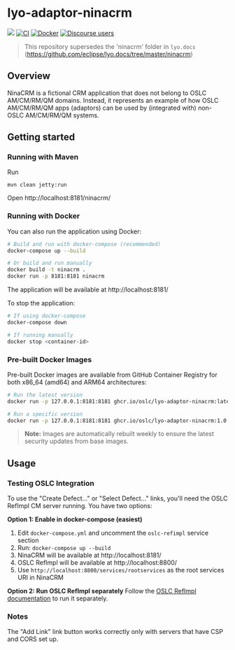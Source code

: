 # lyo-adaptor-ninacrm

[![](https://img.shields.io/badge/project-Eclipse%20Lyo-blue?color=418eeb)](https://github.com/eclipse/lyo)
[![CI](https://github.com/OSLC/lyo-adaptor-ninacrm/actions/workflows/main.yml/badge.svg)](https://github.com/OSLC/lyo-adaptor-ninacrm/actions/workflows/main.yml)
[![Docker](https://github.com/OSLC/lyo-adaptor-ninacrm/actions/workflows/docker.yml/badge.svg)](https://github.com/OSLC/lyo-adaptor-ninacrm/actions/workflows/docker.yml)
[![Discourse users](https://img.shields.io/discourse/users?color=28bd84&server=https%3A%2F%2Fforum.open-services.net%2F)](https://forum.open-services.net/)

> This repository supersedes the 'ninacrm' folder in `lyo.docs` (https://github.com/eclipse/lyo.docs/tree/master/ninacrm)

## Overview

NinaCRM is a fictional CRM application that does not belong to OSLC AM/CM/RM/QM domains. Instead, it represents an example of how OSLC AM/CM/RM/QM apps (adaptors) can be used by (integrated with) non-OSLC AM/CM/RM/QM systems.

## Getting started

### Running with Maven

Run

```
mvn clean jetty:run
```

Open http://localhost:8181/ninacrm/

### Running with Docker

You can also run the application using Docker:

```bash
# Build and run with docker-compose (recommended)
docker-compose up --build

# Or build and run manually
docker build -t ninacrm .
docker run -p 8181:8181 ninacrm
```

The application will be available at http://localhost:8181/

To stop the application:
```bash
# If using docker-compose
docker-compose down

# If running manually
docker stop <container-id>
```

### Pre-built Docker Images

Pre-built Docker images are available from GitHub Container Registry for both x86_64 (amd64) and ARM64 architectures:

```bash
# Run the latest version
docker run -p 127.0.0.1:8181:8181 ghcr.io/oslc/lyo-adaptor-ninacrm:latest

# Run a specific version
docker run -p 127.0.0.1:8181:8181 ghcr.io/oslc/lyo-adaptor-ninacrm:1.0.0
```

> **Note:** Images are automatically rebuilt weekly to ensure the latest security updates from base images.

## Usage

### Testing OSLC Integration

To use the "Create Defect..." or "Select Defect..." links, you'll need the OSLC RefImpl CM server running. You have two options:

**Option 1: Enable in docker-compose (easiest)**
1. Edit `docker-compose.yml` and uncomment the `oslc-refimpl` service section
2. Run: `docker-compose up --build`
3. NinaCRM will be available at http://localhost:8181/
4. OSLC RefImpl will be available at http://localhost:8800/
5. Use `http://localhost:8800/services/rootservices` as the root services URI in NinaCRM

**Option 2: Run OSLC RefImpl separately**
Follow the [OSLC RefImpl documentation](https://github.com/oslc-op/refimpl#using-jetty-based-containers-with-docker) to run it separately.

### Notes

The "Add Link" link button works correctly only with servers that have CSP and CORS set up.

